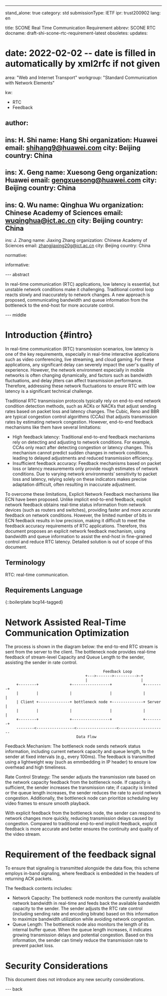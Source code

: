 ---
stand_alone: true
category: std
submissionType: IETF
ipr: trust200902
lang: en

title: SCONE Real Time Communication Requirement
abbrev: SCONE RTC
docname: draft-shi-scone-rtc-requirement-latest
obsoletes:
updates:
# date: 2022-02-02 -- date is filled in automatically by xml2rfc if not given

area: "Web and Internet Transport"
workgroup: "Standard Communication with Network Elements"

kw:
  - RTC
  - Feedback

author:
 -
  ins: H. Shi
  name: Hang Shi
  organization: Huawei
  email: shihang9@huawei.com
  city: Beijing
  country: China
 -
  ins: X. Geng
  name: Xuesong Geng
  organization: Huawei
  email: gengxuesong@huawei.com
  city: Beijing
  country: China
 -
  ins: Q. Wu
  name: Qinghua Wu
  organization: Chinese Academy of Sciences
  email: wuqinghua@ict.ac.cn
  city: Beijing
  country: China
 -
  ins: J. Zhang
  name: Jiaxing Zhang
  organization: Chinese Academy of Sciences
  email: zhangjiaxing20g@ict.ac.cn
  city: Beijing
  country: China

normative:

informative:


--- abstract

In real-time communication (RTC) applications, low latency is essential, but unstable network conditions make it challenging. Traditional control loop reacts slowly and inaccurately to network changes. A new approach is proposed, communicating bandwidth and queue information from the bottleneck to the end-host for more accurate control.

--- middle

# Introduction {#intro}

In real-time communication (RTC) transmission scenarios, low latency is one of the key requirements, especially in real-time interactive applications such as video conferencing, live streaming, and cloud gaming. For these applications, any significant delay can severely impact the user's quality of experience. However, the network environment especially in mobile networks is often changing dynamically, and factors such as bandwidth fluctuations, and delay jitters can affect transmission performance. Therefore, addressing these network fluctuations to ensure RTC with low latency is a significant technical challenge.

Traditional RTC transmission protocols typically rely on end-to-end network condition detection methods, such as ACKs or NACKs that adjust sending rates based on packet loss and latency changes. The Cubic, Reno and BBR are typical congestion control algorithms (CCAs) that adjusts transmission rates by estimating network congestion. However, end-to-end feedback mechanisms like them have several limitations:

- High feedback latency: Traditional end-to-end feedback mechanisms rely on detecting and adjusting to network conditions. For example, CCAs only react after detecting congestion or latency changes. This mechanism cannot predict sudden changes in network conditions, leading to delayed adjustments and reduced transmission efficiency.
- Insufficient feedback accuracy: Feedback mechanisms based on packet loss or latency measurements only provide rough estimates of network conditions. Due to varying network environments’ sensitivity to packet loss and latency, relying solely on these indicators makes precise adaptation difficult, often resulting in inaccurate adjustment.

To overcome these limitations, Explicit Network Feedback mechanisms like ECN have been proposed. Unlike implicit end-to-end feedback, explicit network feedback obtains real-time status information from network devices (such as routers and switches), providing faster and more accurate feedback on network conditions. However, the limited number of bits in ECN feedback results in low precision, making it difficult to meet the feedback accuracy requirements of RTC applications. Therefore, this document proposes an explicit network feedback mechanism, using bandwidth and queue information to assist the end-host in fine-grained control and reduce RTC latency. Detailed solution is out of scope of this document.

## Terminology

RTC: real-time communication.

## Requirements Language

{::boilerplate bcp14-tagged}


# Network Assisted Real-Time Communication Optimization
The process is shown in the diagram below: the end-to-end RTC stream is sent from the server to the client. The bottleneck node provides real-time feedback of stream-level Capacity and Queue Length to the sender, assisting the sender in rate control.

~~~
                                            Feedback Loop
                                    +--->------->---------->-+
                                    |                        |
     +--------+              +-----------------+              +--------+
     |        |              |                 |              |        |
     | Client +--------------+ bottleneck node +--------------+ Server |
     |        |              |                 |              |        |
     +--------+              +-----------------+              +--------+
     --------<-----------------<------------------<---------------------
                                Data Flow
~~~

Feedback Mechanism: The bottleneck node sends network status information, including current network capacity and queue length, to the sender at fixed intervals (e.g., every 100ms). The feedback is transmitted using a lightweight way (such as emmbedding in IP header) to ensure low overhead and high timeliness.

Rate Control Strategy: The sender adjusts the transmission rate based on the network capacity feedback from the bottleneck node. If capacity is sufficient, the sender increases the transmission rate; if capacity is limited or the queue length increases, the sender reduces the rate to avoid network congestion. Additionally, the  bottleneck node can prioritize scheduling key video frames to ensure smooth playback.

With explicit feedback from the bottleneck node, the sender can respond to network changes more quickly, reducing transmission delays caused by congestion. Compared to traditional end-to-end implicit feedback, explicit feedback is more accurate and better ensures the continuity and quality of the video stream.

# Requirement of the feedback signal
To ensure that signaling is transmitted alongside the data flow, this scheme employs in-band signaling, where feedback is embedded in the headers of returning ACK packets.

The feedback contents includes:
- Network Capacity: The bottleneck node monitors the currently available network bandwidth in real-time and feeds back the available bandwidth capacity to the sender. The sender adjusts the RTC rate control (including sending rate and encoding bitrate) based on this information to maximize bandwidth utilization while avoiding network congestion.
- Queue Length: The bottleneck node also monitors the length of its internal buffer queue. When the queue length increases, it indicates growing transmission delays and potential congestion. Based on this information, the sender can timely reduce the transmission rate to prevent packet loss.

# Security Considerations

This document does not introduce any new security considerations.

--- back
